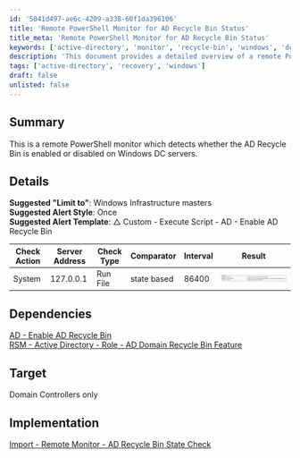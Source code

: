 ```yaml
---
id: '5041d497-ae6c-4209-a338-60f1da396106'
title: 'Remote PowerShell Monitor for AD Recycle Bin Status'
title_meta: 'Remote PowerShell Monitor for AD Recycle Bin Status'
keywords: ['active-directory', 'monitor', 'recycle-bin', 'windows', 'dc']
description: 'This document provides a detailed overview of a remote PowerShell monitor designed to detect whether the Active Directory Recycle Bin is enabled or disabled on Windows Domain Controller servers. It includes suggested configurations, dependencies, and implementation instructions.'
tags: ['active-directory', 'recovery', 'windows']
draft: false
unlisted: false
---
```

## Summary

This is a remote PowerShell monitor which detects whether the AD Recycle Bin is enabled or disabled on Windows DC servers.

## Details

**Suggested "Limit to"**: Windows Infrastructure masters  
**Suggested Alert Style**: Once  
**Suggested Alert Template**: △ Custom - Execute Script - AD - Enable AD Recycle Bin  

| Check Action | Server Address | Check Type | Comparator   | Interval | Result |
|--------------|----------------|-------------|--------------|----------|--------|
| System       | 127.0.0.1      | Run File    | state based   | 86400    | ![](../../../static/img/AD-Recycle-Bin-State-Check/image_1.png) |

## Dependencies

[AD - Enable AD Recycle Bin](<../scripts/AD - Enable AD Recycle Bin.md>)  
[RSM - Active Directory - Role - AD Domain Recycle Bin Feature](<../roles/AD Domain Recycle Bin Feature.md>)  

## Target

Domain Controllers only

## Implementation

[Import - Remote Monitor - AD Recycle Bin State Check](<./AD Recycle Bin State Check.md>)  














